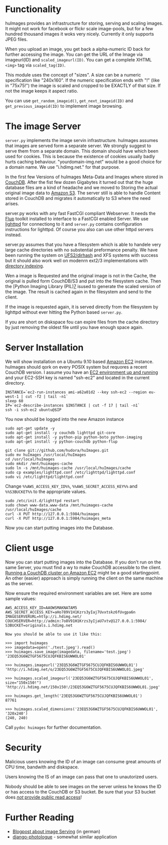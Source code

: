 # Functionality

huImages provides an infrastructure for storing, serving and scaling images.
It might not work for facebook or flickr scale image-pools, but for a few
hundred thousand images it woks very nicely. Currently it only supports
JPEG files.

When you upload an image, you get back a alpha-numeric ID back for further
accessing the image. You can get the URL of the Image via imageurl(ID) and
`scaled_imageurl(ID)`. You can get a complete XHTML `<img>` tag via
`scaled_tag(ID)`.

This module uses the concept of "sizes". A size can be a numeric specification
like "240x160". If the numeric specification ends with "!" (like in "75x75!")
the image is scaled and cropped to be EXACTLY of that size. If not the image
keeps it aspect ratio.

You can use `get_random_imageid()`, `get_next_imageid(ID)` and
`get_previous_imageid(ID)` to implement image browsing.

# The image Server

`server.py` implements the image servin infrastructure. huImages assumes that
images are served form a separate server. We strongly suggest to serve them
from a separate domain. This domain should have which been used for cookies.
This is because the existence of cookies usually badly hurts caching
behaviour. "yourdomain-img.net" would be a good choice for a domain name. We
use "i.hdimg.net." for that purpose.

In the first few Versions of huImages Meta-Data and Images where stored in
[CouchDB][1]. After the fist few dozen Gigabytes it turned out that the huge
database files are a kind of headache and we moved to Storing the actual
original image data to [Amazon S3][2]. The server still is able to handle
Content stored in CouchDB and migrates it automatically to S3 where the need
arises.

[1]: http://couchdb.apache.org/
[2]: http://aws.amazon.com/s3

server.py works with any fast FastCGI compliant Webserver. It needs the
[Flup][3] toolkit installed to interface to a FastCGI enabled Server. We
use [lighttpd][4] for connectiong to it and `server.py` contains
configuration instructions for lighttpd. Of course you also can use other
httpd servers instead.

[3]: http://trac.saddi.com/flup
[4]: http://www.lighttpd.net/

server.py assumes that you have a filesystem which is able to handele very
large cache directories with no substential preformance penalty. We have been
running the system on [UFS2/dirhash][5] and XFS systems with success but it
should also work well on modenrn ext2/3 implementations with
[directory indexing][6].

[5]: http://code.google.com/soc/2008/freebsd/appinfo.html?csaid=69F96419FD4920FF
[6]: http://ext2.sourceforge.net/2005-ols/paper-html/node3.html

Wen a image is Requested and the original image is not in the Cache, the
original is pulled form CouchDB/S3 and put into the filesystem cache. Then the
[Python Imaging Library (PIL)[7] isused to generate the scaled version of the
image. The result is cached again in the filesystem and send to the client.

[7]: http://www.pythonware.com/products/pil/

If the image is requested again, it is served directly from the filesystem by
lighttpd without ever hitting the Python based `server.py`.

If you are short on diskspace fou can expire files from the cache directory
by just removing the oldest file until you have enough space again.


# Server Installation

We will show installation on a Ubuntu 9.10 based [Amazon EC2][8] instance.
huImages should qork on every POSIX system but requores a recent CouchDB
version. I assume you have an [EC2 environment up and running][9] and your
EC2-SSH key is named "ssh-ec2" and located in the current directory.

[8]: http://aws.amazon.com/ec2/
[9]: https://help.ubuntu.com/community/EC2StartersGuide


    INSTANCE=`ec2-run-instances ami-a62a01d2 --key ssh-ec2 --region eu-west-1 | cut -f2 | tail -n1`
    sleep 60
    IP=`ec2-describe-instances $INSTANCE | cut -f 17 | tail -n1`
    ssh -i ssh-ec2 ubuntu@$IP

You now should be logged into the new Amazon instance

    sudo apt-get update -y
    sudo apt-get install -y couchdb lighttpd git-core
    sudo apt-get install -y python-pip python-boto python-imaging
    sudo apt-get install -y python-couchdb python-flup

    git clone git://github.com/hudora/huImages.git
    sudo mv huImages /usr/local/huImages
    cd /usr/local/huImages
    sudo mkdir /mnt/huimages-cache
    sudo ln -s /mnt/huimages-cache /usr/local/huImages/cache
    sudo cp examples/lighttpd.conf /etc/lighttpd/lighttpd.conf
    sudo vi /etc/lighttpd/lighttpd.conf

Change `%%AWS_ACCESS_KEY_ID%%`, `%%AWS_SECRET_ACCESS_KEY%%` and `%%S3BUCKET%%`
to the appropriate values.

    sudo /etc/init.d/lighttpd restart
    sudo chown www-data.www-data /mnt/huimages-cache /usr/local/huImages/cache
    curl -X PUT http://127.0.0.1:5984/huimages
    curl -X PUT http://127.0.0.1:5984/huimages_meta

Now you can start putting images into the Database.


# Client usge

Now you can start putting images into the Database. If you don't run on the
same Server, you must find a wy to make CouchDB accessible to the client.
[Running a CouchDB cluster on Amazon EC2][10] might be a good startingpoint.
An other (easier) approach is simply running the client on the same machine
as the server.

[10]: http://blogs.23.nu/c0re/2009/12/running-a-couchdb-cluster-on-amazon-ec2/

Now ensure the required environment variables are set. Here are some sample
values:

    AWS_ACCESS_KEY_ID=AAOWSMAKNATAM5
    AWS_SECRET_ACCESS_KEY=aHo789V1H1Kzrs3yIaj7Uvxtskz6fUvgpa6n
    IMAGESERVERURL=http://i.hdimg.net/
    COUCHSERVER=http://admin:7o8V91H1Krzs3yIjaU7xtv@127.0.0.1:5984/
    S3BUCKET=originals.i.hdimg.net
    
    Now you should be able to use it like this:
    
    >>> import huimages
    >>> imagedata=open('./test.jpeg').read()
    >>> huimages.save_image(imagedata, filename='test.jpeg')
    '23EQ53G6WZTGF5675CUJQFKBIS6UWWOL01'

    >>> huimages.imageurl('23EQ53G6WZTGF5675CUJQFKBIS6UWWOL01')
    'http://i.hdimg.net/o/23EQ53G6WZTGF5675CUJQFKBIS6UWWOL01.jpeg'

    >>> huimages.scaled_imageurl('23EQ53G6WZTGF5675CUJQFKBIS6UWWOL01', size="150x150!")
    'http://i.hdimg.net/150x150!/23EQ53G6WZTGF5675CUJQFKBIS6UWWOL01.jpeg'

    >>> huimages.get_length('23EQ53G6WZTGF5675CUJQFKBIS6UWWOL01')
    87761

    >>> huimages.scaled_dimensions('23EQ53G6WZTGF5675CUJQFKBIS6UWWOL01', '320x240')
    (240, 240)

Call `pydoc huimages` for further documentation.


# Security

Malicious users knowing the ID of an image can consume great amounts of CPU
time, bandwith and diskspace.

Users knowing the IS of an image can pass that one to unautorized users.

Nobody should be able to see images on the server unless he knows the ID
or has access to the CouchDB or S3 bucket. Be sure that your S3 bucket does
[*not* provide public read access][11]!

[11]: http://www.bucketexplorer.com/documentation/amazon-s3--access-control-list-details.html


# Further Reading

 * [Blogpost about image Serving][12] (in german)
 * [django-photologue][13] - somewhat similar application

[12]: http://blogs.23.nu/disLEXia/2009/02/imageserver/
[13]: http://code.google.com/p/django-photologue/

